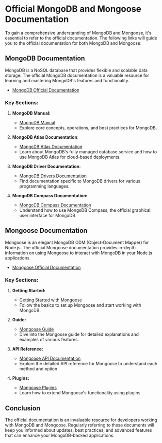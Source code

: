 # Official MongoDB and Mongoose Documentation

To gain a comprehensive understanding of MongoDB and Mongoose, it's essential to refer to the official documentation. The following links will guide you to the official documentation for both MongoDB and Mongoose:

## MongoDB Documentation

MongoDB is a NoSQL database that provides flexible and scalable data storage. The official MongoDB documentation is a valuable resource for learning and mastering MongoDB's features and functionality.

- [MongoDB Official Documentation](https://docs.mongodb.com/)

### Key Sections:

1. **MongoDB Manual:**
   - [MongoDB Manual](https://docs.mongodb.com/manual/)
   - Explore core concepts, operations, and best practices for MongoDB.

2. **MongoDB Atlas Documentation:**
   - [MongoDB Atlas Documentation](https://docs.atlas.mongodb.com/)
   - Learn about MongoDB's fully managed database service and how to use MongoDB Atlas for cloud-based deployments.

3. **MongoDB Driver Documentation:**
   - [MongoDB Drivers Documentation](https://docs.mongodb.com/drivers/)
   - Find documentation specific to MongoDB drivers for various programming languages.

4. **MongoDB Compass Documentation:**
   - [MongoDB Compass Documentation](https://docs.mongodb.com/compass/)
   - Understand how to use MongoDB Compass, the official graphical user interface for MongoDB.

## Mongoose Documentation

Mongoose is an elegant MongoDB ODM (Object-Document Mapper) for Node.js. The official Mongoose documentation provides in-depth information on using Mongoose to interact with MongoDB in your Node.js applications.

- [Mongoose Official Documentation](https://mongoosejs.com/docs/)

### Key Sections:

1. **Getting Started:**
   - [Getting Started with Mongoose](https://mongoosejs.com/docs/index.html)
   - Follow the basics to set up Mongoose and start working with MongoDB.

2. **Guide:**
   - [Mongoose Guide](https://mongoosejs.com/docs/guide.html)
   - Dive into the Mongoose guide for detailed explanations and examples of various features.

3. **API Reference:**
   - [Mongoose API Documentation](https://mongoosejs.com/docs/api.html)
   - Explore the detailed API reference for Mongoose to understand each method and option.

4. **Plugins:**
   - [Mongoose Plugins](https://mongoosejs.com/docs/plugins.html)
   - Learn how to extend Mongoose's functionality using plugins.

## Conclusion

The official documentation is an invaluable resource for developers working with MongoDB and Mongoose. Regularly referring to these documents will keep you informed about updates, best practices, and advanced features that can enhance your MongoDB-backed applications.
